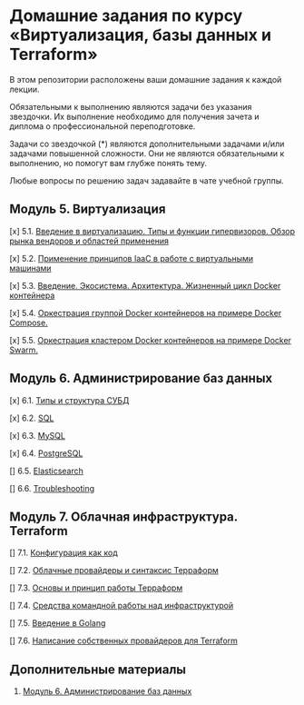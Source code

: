 # Домашние задания по курсу «Виртуализация, базы данных и Terraform»

В этом репозитории расположены ваши домашние задания к каждой лекции. 

Обязательными к выполнению являются задачи без указания звездочки. Их выполнение необходимо для получения зачета и диплома о профессиональной переподготовке.

Задачи со звездочкой (*) являются дополнительными задачами и/или задачами повышенной сложности. Они не являются обязательными к выполнению, но помогут вам глубже понять тему.

Любые вопросы по решению задач задавайте в чате учебной группы.

## Модуль 5. Виртуализация

[x] 5.1. [Введение в виртуализацию. Типы и функции гипервизоров. Обзор рынка вендоров и областей применения](05-virt-01-basics)

[x] 5.2. [Применение принципов IaaC в работе с виртуальными машинами](05-virt-02-iaac)

[x] 5.3. [Введение. Экосистема. Архитектура. Жизненный цикл Docker контейнера](05-virt-03-docker)

[x] 5.4. [Оркестрация группой Docker контейнеров на примере Docker Compose.](05-virt-04-docker-compose)

[х] 5.5. [ Оркестрация кластером Docker контейнеров на примере Docker Swarm.](05-virt-05-docker-swarm)

## Модуль 6. Администрирование баз данных

[x] 6.1. [Типы и структура СУБД](./06-db-01-basics)

[x] 6.2. [SQL](06-db-02-sql)

[x] 6.3. [MySQL](06-db-03-mysql)

[x] 6.4. [PostgreSQL](06-db-04-postgresql)

[] 6.5. [Elasticsearch](06-db-05-elasticsearch)

[] 6.6. [Troubleshooting](06-db-06-troobleshooting)


## Модуль 7. Облачная инфраструктура. Terraform

[] 7.1. [Конфигурация как код](07-terraform-01-intro) 

[] 7.2. [Облачные провайдеры и синтаксис Терраформ](07-terraform-02-syntax)

[] 7.3. [Основы и принцип работы Терраформ](07-terraform-03-basic)

[] 7.4. [Средства командной работы над инфраструктурой](07-terraform-04-teamwork)

[] 7.5. [Введение в Golang](07-terraform-05-golang)

[] 7.6. [Написание собственных провайдеров для Terraform](07-terraform-06-providers)

## Дополнительные материалы

1. [Модуль 6. Администрирование баз данных](https://github.com/netology-code/virt-homeworks/tree/master/additional)
